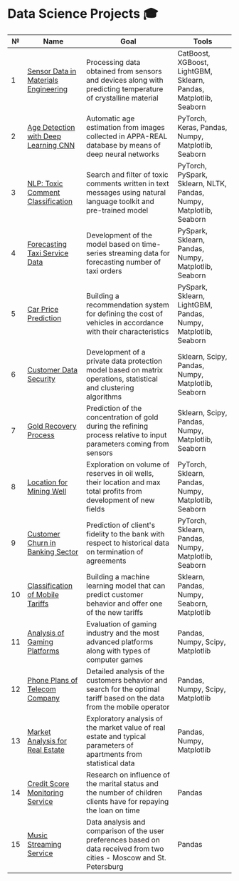 # Data Science Projects :mortar_board:
| № | Name | Goal  | Tools |
|---|------|-------|-------|
| 1 | [Sensor Data in Materials Engineering](https://github.com/AlekseiRiabinin/-phase-diagram) | Processing data obtained from sensors and devices along with predicting temperature of crystalline material | CatBoost, XGBoost, LightGBM, Sklearn, Pandas, Matplotlib, Seaborn |
| 2 | [Age Detection with Deep Learning CNN](https://github.com/AlekseiRiabinin/-computer-vision) | Automatic age estimation from images collected in APPA-REAL database by means of deep neural networks | PyTorch, Keras, Pandas, Numpy, Matplotlib, Seaborn |
| 3 | [NLP: Toxic Comment Classification](https://github.com/AlekseiRiabinin/-text-processing) | Search and filter of toxic comments written in text messages using natural language toolkit and pre-trained model | PyTorch, PySpark, Sklearn, NLTK, Pandas, Numpy, Matplotlib, Seaborn |
| 4 | [Forecasting Taxi Service Data](https://github.com/AlekseiRiabinin/-taxi-booking) | Development of the model based on time-series streaming data for forecasting number of taxi orders | PySpark, Sklearn, Pandas, Numpy, Matplotlib, Seaborn |
| 5 | [Car Price Prediction](https://github.com/AlekseiRiabinin/-car-pricing) | Building a recommendation system for defining the cost of vehicles in accordance with their characteristics | PySpark, Sklearn, LightGBM, Pandas, Numpy, Matplotlib, Seaborn |
| 6 | [Customer Data Security](https://github.com/AlekseiRiabinin/-data-security) | Development of a private data protection model based on matrix operations, statistical and clustering algorithms | Sklearn, Scipy, Pandas, Numpy, Matplotlib, Seaborn |
| 7 | [Gold Recovery Process](https://github.com/AlekseiRiabinin/-gold-processing) | Prediction of the concentration of gold during the refining process relative to input parameters coming from sensors | Sklearn, Scipy, Pandas, Numpy, Matplotlib, Seaborn |
| 8 | [Location for Mining Well](https://github.com/AlekseiRiabinin/-mining-location) | Exploration on volume of reserves in oil wells, their location and max total profits from development of new fields | PyTorch, Sklearn, Pandas, Numpy, Matplotlib, Seaborn |
| 9 | [Customer Churn in Banking Sector](https://github.com/AlekseiRiabinin/-banking-system) | Prediction of client's fidelity to the bank with respect to historical data on termination of agreements | PyTorch, Sklearn, Pandas, Numpy, Matplotlib, Seaborn |
| 10 | [Classification of Mobile Tariffs](https://github.com/AlekseiRiabinin/-mobile-tariffs) | Building a machine learning model that can predict customer behavior and offer one of the new tariffs  | Sklearn, Pandas, Numpy, Seaborn, Matplotlib |
| 11 | [Analysis of Gaming Platforms](https://github.com/AlekseiRiabinin/-computer-games) | Evaluation of gaming industry and the most advanced platforms along with types of computer games | Pandas, Numpy, Scipy, Matplotlib |
| 12 | [Phone Plans of Telecom Company](https://github.com/AlekseiRiabinin/-mobile-network) | Detailed analysis of the customers behavior and search for the optimal tariff based on the data from the mobile operator | Pandas, Numpy, Scipy, Matplotlib |
| 13 | [Market Analysis for Real Estate](https://github.com/AlekseiRiabinin/-real-estate) | Exploratory analysis of the market value of real estate and typical parameters of apartments from statistical data | Pandas, Numpy, Matplotlib |
| 14 | [Credit Score Monitoring Service](https://github.com/AlekseiRiabinin/-credit-scoring) | Research on influence of the marital status and the number of children clients have for repaying the loan on time | Pandas |
| 15 | [Music Streaming Service](https://github.com/AlekseiRiabinin/-music-service) | Data analysis and comparison of the user preferences based on data received from two cities - Moscow and St. Petersburg | Pandas |
